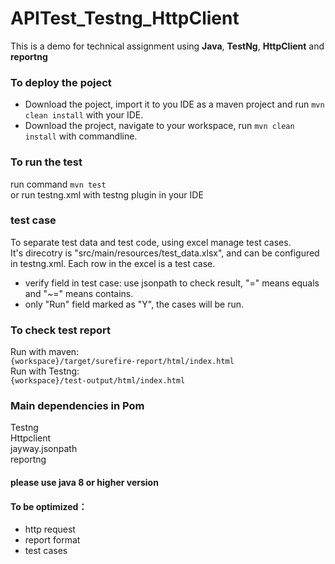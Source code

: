 # APITest_Testng_HttpClient
This is a demo for technical assignment using <b>Java</b>, <b>TestNg</b>, <b>HttpClient</b> and <b>reportng</b> 

### To deploy the poject<br>
* Download the poject, import it to you IDE as a maven project and run `mvn clean install` with your IDE.<br>
* Download the project, navigate to your workspace, run `mvn clean install` with commandline.

### To run the test<br>
run command `mvn test`<br>
or run testng.xml with testng plugin in your IDE

### test case
To separate test data and test code, using excel manage test cases.<br>
It's direcotry is "src/main/resources/test_data.xlsx", and can be configured in testng.xml.
Each row in the excel is a test case.
* verify field in test case: use jsonpath to check result, "=" means equals and "~=" means contains.
* only "Run" field marked as "Y", the cases will be run.

### To check test report
Run with maven:<br>
`{workspace}/target/surefire-report/html/index.html`<br>
Run with Testng:<br>
`{workspace}/test-output/html/index.html`

### Main dependencies in Pom
Testng<br>
Httpclient<br>
jayway.jsonpath<br>
reportng<br>

#### please use java 8 or higher version

#### To be optimized：
  * http request
  * report format
  * test cases
